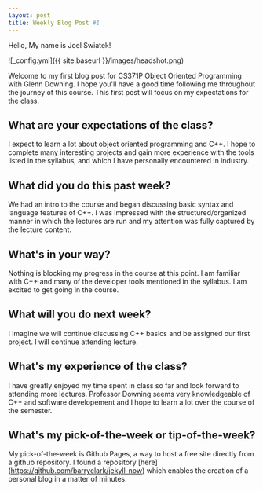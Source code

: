 ```yaml
---
layout: post
title: Weekly Blog Post #1
---
```


Hello, My name is Joel Swiatek!

![_config.yml]({{ site.baseurl }}/images/headshot.png)
 
Welcome to my first blog post for CS371P Object Oriented Programming with Glenn Downing. I hope you'll have a good time following me throughout the journey of this course. This first post will focus on my expectations for the class. 

## What are your expectations of the class?
I expect to learn a lot about object oriented programming and C++. I hope to complete many interesting projects and gain more experience with the tools listed in the syllabus, and which I have personally encountered in industry.

## What did you do this past week?
We had an intro to the course and began discussing basic syntax and language features of C++. I was impressed with the structured/organized manner in which the lectures are run and my attention was fully captured by the lecture content. 

## What's in your way?
Nothing is blocking my progress in the course at this point. I am familiar with C++ and many of the developer tools mentioned in the syllabus. I am excited to get going in the course.

## What will you do next week?
I imagine we will continue discussing C++ basics and be assigned our first project. I will continue attending lecture.

## What's my experience of the class?
I have greatly enjoyed my time spent in class so far and look forward to attending more lectures. Professor Downing seems very knowledgeable of C++ and software developement and I hope to learn a lot over the course of the semester. 
## What's my pick-of-the-week or tip-of-the-week?
My pick-of-the-week is Github Pages, a way to host a free site directly from a github repository. I found a repository [here] (https://github.com/barryclark/jekyll-now) which enables the creation of a personal blog in a matter of minutes.
